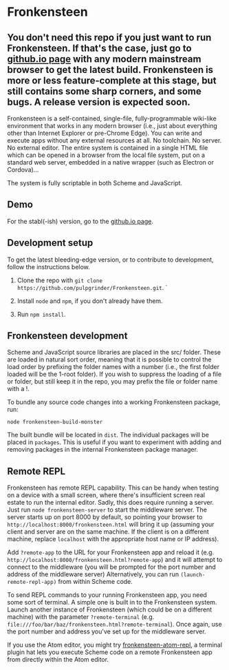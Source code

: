 # Fronkensteen

## You don't need this repo if you just want to run Fronkensteen. If that's the case, just go to [github.io page](https://pulpgrinder.github.io) with any modern mainstream browser to get the latest build. Fronkensteen is more or less feature-complete at this stage, but still contains some sharp corners, and some bugs. A release version is expected soon.

Fronkensteen is a self-contained, single-file, fully-programmable wiki-like environment that works in any modern browser (i.e., just about everything other than Internet Explorer or pre-Chrome Edge). You can write and execute apps without any external resources at all. No toolchain. No server. No external editor. The entire system is contained in a single HTML file which can be opened in a browser from the local file system, put on a standard web server, embedded in a native wrapper (such as Electron or Cordova)...

The system is fully scriptable in both Scheme and JavaScript.

## Demo

For the stabl(-ish) version, go to the [github.io page](https://pulpgrinder.github.io).

## Development setup

To get the latest bleeding-edge version, or to contribute to development, follow the instructions below.

1) Clone the repo with `git clone https://github.com/pulpgrinder/Fronkensteen.git`.
`
1) Install `node` and `npm`, if you don't already have them.

1) Run `npm install`.

## Fronkensteen development

Scheme and JavaScript source libraries are placed in the src/ folder. These are loaded in natural sort order, meaning that it is possible to control the load order by prefixing the folder names with a number (i.e., the first folder loaded will be the 1-root folder). If you wish to suppress the loading of a file or folder, but still keep it in the repo, you may prefix the file or folder name with a !.

To bundle any source code changes into a working Fronkensteen package, run:

`node fronkensteen-build-monster`

The built bundle will be located in `dist`. The individual packages will be placed in `packages`. This is useful if you want to experiment with adding and removing packages in the internal Fronkensteen package manager.

## Remote REPL

Fronkensteen has remote REPL capability. This can be handy when testing on a device with a small screen, where there's insufficient screen real estate to run the internal editor. Sadly, this does require running a server. Just run `node fronkensteen-server` to start the middleware server. The server starts up on port 8000 by default, so pointing your browser to `http://localhost:8000/fronkensteen.html` will bring it up (assuming your client and server are on the same machine. If the client is on a different machine, replace `localhost` with the appropriate host name or IP address).

Add `?remote-app` to the URL for your Fronkensteen app and reload it (e.g. `http://localhost:8000/fronkensteen.html?remote-app`) and it will attempt to connect to the middleware (you will be prompted for the port number and address of the middleware server) Alternatively, you can run `(launch-remote-repl-app)` from within Scheme code.

To send REPL commands to your running Fronkensteen app, you need some sort of terminal. A simple one is built in to the Fronkensteen system. Launch another instance of Fronkensteen (which could be on a different machine) with the parameter `?remote-terminal` (e.g. `file:///foo/bar/baz/fronkensteen.html?remote-terminal`). Once again, use the port number and address you've set up for the middleware server.

If you use the Atom editor, you might try [fronkensteen-atom-repl](https://github.com/pulpgrinder/fronkensteen-atom-repl), a terminal plugin hat lets you execute Scheme code on a remote Fronkensteen app from directly within the Atom editor.
